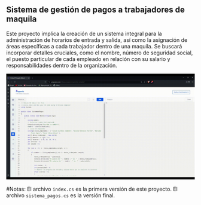 ## Sistema de gestión de pagos a trabajadores de maquila

Este proyecto implica la creación de un sistema integral para la administración de horarios de entrada y salida, así como la asignación de áreas específicas a cada trabajador dentro de una maquila. Se buscará incorporar detalles cruciales, como el nombre, número de seguridad social, el puesto particular de cada empleado en relación con su salario y responsabilidades dentro de la organización. 

![video muestra](./assets/1.gif)

#Notas: 
El archivo `index.cs` es la primera versión de este proyecto. El archivo `sistema_pagos.cs` es la versión final.
